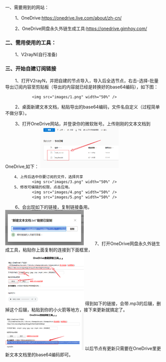 一、需要用到的网站：

        1、OneDrive:https://onedrive.live.com/about/zh-cn/

        2、OneDrive网盘永久外链生成工具:https://onedrive.gimhoy.com/

### 二、需用使用的工具：

        1、V2rayN(自行准备)

### 三、开始自建订阅链接

        1、打开V2rayN，并把自建的节点导入，导入后全选节点，右击-选择-批量导出订阅内容至剪贴板（导出的内容就已经是转换好的base64编码），如下图：

                <img src="images/1.png" width="50%" />

        2、桌面新建文本文档，粘贴导出的base64编码，文件名自定义（过程简单不做分享）。

        3、打开OneDrive网站，并登录你的微软账号。上传刚刚的文本文档到OneDrive,如下：
                <img src="images/2.png" width="50%" />

        4、上传后选中你要订阅的文件，选择共享
                <img src="images/3.png" width="50%" />
        5、修改可编辑的权限，点击应用。
                <img src="images/4.png" width="50%" />
                <img src="images/5.png" width="50%" />
        6、会出现如下的链接，复制链接备用。
                <img src="images/6.png" width="50%" />
        7、打开OneDrive网盘永久外链生成工具，粘贴你上面复制的连接到下面框里，
                <img src="images/7.png" width="50%" />
得到如下的链接，会带.mp3的后辍，删掉这个后辍，粘贴到你的小火箭等地方，接下来更新就搞定了。
                <img src="images/8.png" width="50%" />
以后节点有更新只需要在OneDrive里更新文本文档里的base64编码即可。
